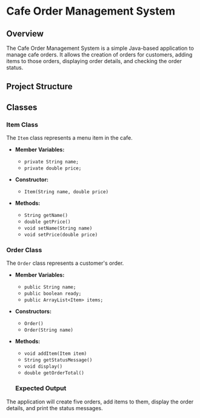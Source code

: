 # Cafe Order Management System

## Overview

The Cafe Order Management System is a simple Java-based application to manage cafe orders. It allows the creation of orders for customers, adding items to those orders, displaying order details, and checking the order status.

## Project Structure

## Classes

### Item Class

The `Item` class represents a menu item in the cafe.

- **Member Variables:**
  - `private String name;`
  - `private double price;`

- **Constructor:**
  - `Item(String name, double price)`

- **Methods:**
  - `String getName()`
  - `double getPrice()`
  - `void setName(String name)`
  - `void setPrice(double price)`

### Order Class

The `Order` class represents a customer's order.

- **Member Variables:**
  - `public String name;`
  - `public boolean ready;`
  - `public ArrayList<Item> items;`

- **Constructors:**
  - `Order()`
  - `Order(String name)`

- **Methods:**
  - `void addItem(Item item)`
  - `String getStatusMessage()`
  - `void display()`
  - `double getOrderTotal()`

  ### Expected Output

The application will create five orders, add items to them, display the order details, and print the status messages.
